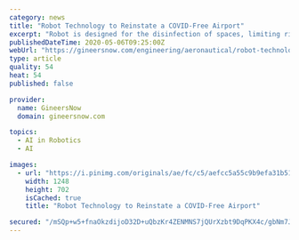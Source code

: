 ```yaml
---
category: news
title: "Robot Technology to Reinstate a COVID-Free Airport"
excerpt: "Robot is designed for the disinfection of spaces, limiting risk of contamination or human exposure to viruses including COVID-19"
publishedDateTime: 2020-05-06T09:25:00Z
webUrl: "https://gineersnow.com/engineering/aeronautical/robot-technology-to-reinstate-covid-free-airports"
type: article
quality: 54
heat: 54
published: false

provider:
  name: GineersNow
  domain: gineersnow.com

topics:
  - AI in Robotics
  - AI

images:
  - url: "https://i.pinimg.com/originals/ae/fc/c5/aefcc5a55c9b9efa31b515a5eb1ad1a7.jpg"
    width: 1248
    height: 702
    isCached: true
    title: "Robot Technology to Reinstate a COVID-Free Airport"

secured: "/mSQp+w5+fnaOkzdijoD32D+uQbzKr4ZENMNS7jQUrXzbt9DqPKX4c/gbNm7JBkuQ5GrgCMXUGudXqFR6fddNuisaD3dKQA/rPb3oJLt7W1mAIbyZ0NV4ETvDa2P7Lq2fwFhFXfsZoAR/LNNMpqjE5nsQ2a1MjhsKMX/i2vZyBxH3YSvapHlInTjrJKzDPuzU61E8zSF7pnPBfbhrbYZubY30TGOhOb2zbMw28+tvDrbbL1Ays4v4LtsG2mH8b8fGiL9u+Ujo6/lvIqrfB9ZT6dsgPYnrthZiiPkHXRyORenzVRtwNL8Fk2X3t8IRErmkvbRrdFztJv4FQjBND0k3MIocO8NuQgYdru3c5NoAu4qcMRUgnOyG4+bk6C3rPSHkEs3/WFlfPNbe2by82jGbdpSM3PfecMQR1oEr5Sgl5/SjtdR/HsI2l51muOHy3dHxyCFiuiDxCEKDHtuoe466PpG0QY8mNqf9TCYpHs7h5g=;odEgKmJffhKdJRoed/uPBw=="
---
```


